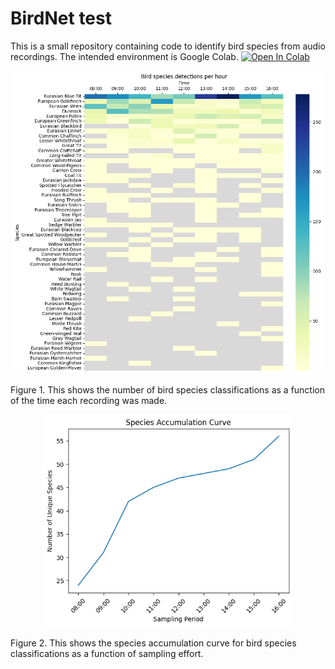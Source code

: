 # BirdNet test

This is a small repository containing code to identify bird species from audio recordings.  The intended environment is Google Colab.  [![Open In Colab](https://colab.research.google.com/assets/colab-badge.svg)](https://colab.research.google.com/github/weharris/birdnetTest/)


<center><img src="img/birb1.png" alt="Figure 1" width="500"/></center>

Figure 1. This shows the number of bird species classifications as a function of the time each recording was made.

<center><img src="img/birb2.png" alt="Figure 2" width="400"/></center>

Figure 2. This shows the species accumulation curve for bird species classifications as a function of sampling effort.
